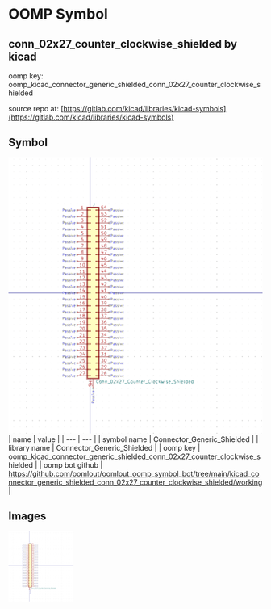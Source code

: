 # OOMP Symbol  
## conn_02x27_counter_clockwise_shielded  by kicad  
  
oomp key: oomp_kicad_connector_generic_shielded_conn_02x27_counter_clockwise_shielded  
  
source repo at: [https://gitlab.com/kicad/libraries/kicad-symbols](https://gitlab.com/kicad/libraries/kicad-symbols)  
## Symbol  
  
[![working.png](working_600.png)](working.png)  
| name | value | 
| --- | --- | 
| symbol name | Connector_Generic_Shielded | 
| library name | Connector_Generic_Shielded | 
| oomp key | oomp_kicad_connector_generic_shielded_conn_02x27_counter_clockwise_shielded | 
| oomp bot github | https://github.com/oomlout/oomlout_oomp_symbol_bot/tree/main/kicad_connector_generic_shielded_conn_02x27_counter_clockwise_shielded/working | 
## Images  
  
[![working.png](working_140.png)](working.png)  
